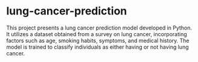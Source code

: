 # lung-cancer-prediction
This project presents a lung cancer prediction model developed in Python. It utilizes a dataset obtained from a survey on lung cancer, incorporating factors such as age, smoking habits, symptoms, and medical history. The model is trained to classify individuals as either having or not having lung cancer.
